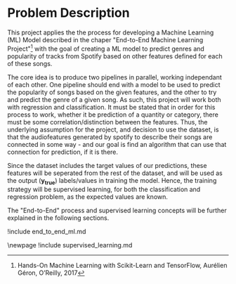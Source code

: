 # Problem Description

This project applies the the process for developing a Machine Learning (ML) Model described in the chaper "End-to-End Machine Learning Project"[^1] with the goal of creating a ML model to predict genres and popularity of tracks from Spotify based on other features defined for each of these songs.

The core idea is to produce two pipelines in parallel, working independant of each other. One pipeline should end with a model to be used to predict the popularity of songs based on the given features, and the other to try and predict the genre of a given song. As such, this project will work both with regression and classification. It must be stated that in order for this process to work, whether it be prediction of a quantity or category, there must be some correlation/distinction between the features. Thus, the underlying assumption for the project, and decision to use the dataset, is that the audiofeatures generated by spotify to describe their songs are connected in some way - and our goal is find an algorithm that can use that connection for prediction, if it is there. 

Since the dataset includes the target values of our predictions, these features will be seperated from the rest of the dataset, and will be used as the output ($\mathbf{y_{true}}$) labels/values in training the model. Hence, the training strategy will be supervised learning, for both the classification and regression problem, as the expected values are known.

The "End-to-End" process and supervised learning concepts will be further explained in the following sections.

[^1]: Hands-On Machine Learning with Scikit-Learn and TensorFlow, Aurélien Géron, O’Reilly, 2017

!include end_to_end_ml.md

\newpage
!include supervised_learning.md

